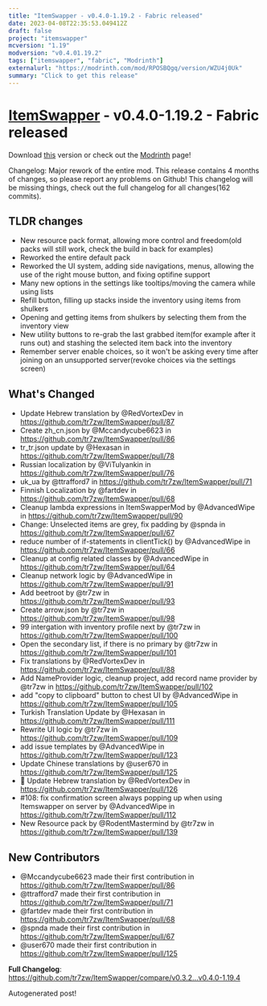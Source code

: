 ```yaml
---
title: "ItemSwapper - v0.4.0-1.19.2 - Fabric released"
date: 2023-04-08T22:35:53.049412Z
draft: false
project: "itemswapper"
mcversion: "1.19"
modversion: "v0.4.01.19.2"
tags: ["itemswapper", "fabric", "Modrinth"]
externalurl: "https://modrinth.com/mod/RPOSBQgq/version/WZU4j0Uk"
summary: "Click to get this release"
---
```

# [ItemSwapper](/project/itemswapper) - v0.4.0-1.19.2 - Fabric released
Download [this](https://modrinth.com/mod/RPOSBQgq/version/WZU4j0Uk) version or check out the [Modrinth](https://modrinth.com/mod/RPOSBQgq) page!

Changelog: Major rework of the entire mod. This release contains 4 months of changes, so please report any problems on Github! This changelog will be missing things, check out the full changelog for all changes(162 commits).

## TLDR changes
* New resource pack format, allowing more control and freedom(old packs will still work, check the build in back for examples)
* Reworked the entire default pack
* Reworked the UI system, adding side navigations, menus, allowing the use of the right mouse button, and fixing optifine support
* Many new options in the settings like tooltips/moving the camera while using lists
* Refill button, filling up stacks inside the inventory using items from shulkers
* Opening and getting items from shulkers by selecting them from the inventory view
* New utility buttons to re-grab the last grabbed item(for example after it runs out) and stashing the selected item back into the inventory
* Remember server enable choices, so it won't be asking every time after joining on an unsupported server(revoke choices via the settings screen)

## What's Changed
* Update Hebrew translation by @RedVortexDev in https://github.com/tr7zw/ItemSwapper/pull/87
* Create zh_cn.json by @Mccandycube6623 in https://github.com/tr7zw/ItemSwapper/pull/86
* tr_tr.json update by @Hexasan in https://github.com/tr7zw/ItemSwapper/pull/78
* Russian localization by @ViTulyankin in https://github.com/tr7zw/ItemSwapper/pull/76
* uk_ua by @ttrafford7 in https://github.com/tr7zw/ItemSwapper/pull/71
* Finnish Localization by @fartdev in https://github.com/tr7zw/ItemSwapper/pull/68
* Cleanup lambda expressions in ItemSwapperMod by @AdvancedWipe in https://github.com/tr7zw/ItemSwapper/pull/90
* Change: Unselected items are grey, fix padding by @spnda in https://github.com/tr7zw/ItemSwapper/pull/67
* reduce number of if-statements in clientTick() by @AdvancedWipe in https://github.com/tr7zw/ItemSwapper/pull/66
* Cleanup at config related classes by @AdvancedWipe in https://github.com/tr7zw/ItemSwapper/pull/64
* Cleanup network logic by @AdvancedWipe in https://github.com/tr7zw/ItemSwapper/pull/91
* Add beetroot by @tr7zw in https://github.com/tr7zw/ItemSwapper/pull/93
* Create arrow.json by @tr7zw in https://github.com/tr7zw/ItemSwapper/pull/98
* 99 intergation with inventory profile next by @tr7zw in https://github.com/tr7zw/ItemSwapper/pull/100
* Open the secondary list, if there is no primary by @tr7zw in https://github.com/tr7zw/ItemSwapper/pull/101
* Fix translations by @RedVortexDev in https://github.com/tr7zw/ItemSwapper/pull/88
* Add NameProvider logic, cleanup project, add record name provider by @tr7zw in https://github.com/tr7zw/ItemSwapper/pull/102
* add "copy to clipboard" button to chest UI by @AdvancedWipe in https://github.com/tr7zw/ItemSwapper/pull/105
* Turkish Translation Update by @Hexasan in https://github.com/tr7zw/ItemSwapper/pull/111
* Rewrite UI logic by @tr7zw in https://github.com/tr7zw/ItemSwapper/pull/109
* add issue templates by @AdvancedWipe in https://github.com/tr7zw/ItemSwapper/pull/123
* Update Chinese translations by @user670 in https://github.com/tr7zw/ItemSwapper/pull/125
* 💬 Update Hebrew translation by @RedVortexDev in https://github.com/tr7zw/ItemSwapper/pull/126
* #108: fix confirmation screen always popping up when using Itemswapper on server by @AdvancedWipe in https://github.com/tr7zw/ItemSwapper/pull/112
* New Resource pack by @RodentMastermind by @tr7zw in https://github.com/tr7zw/ItemSwapper/pull/139

## New Contributors
* @Mccandycube6623 made their first contribution in https://github.com/tr7zw/ItemSwapper/pull/86
* @ttrafford7 made their first contribution in https://github.com/tr7zw/ItemSwapper/pull/71
* @fartdev made their first contribution in https://github.com/tr7zw/ItemSwapper/pull/68
* @spnda made their first contribution in https://github.com/tr7zw/ItemSwapper/pull/67
* @user670 made their first contribution in https://github.com/tr7zw/ItemSwapper/pull/125

**Full Changelog**: https://github.com/tr7zw/ItemSwapper/compare/v0.3.2...v0.4.0-1.19.4

Autogenerated post!
